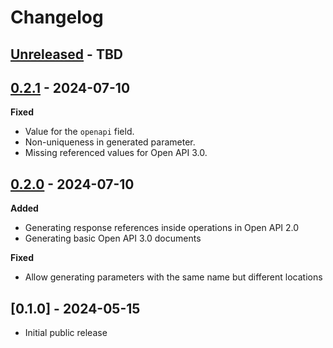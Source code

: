 # Changelog

## [Unreleased] - TBD

## [0.2.1] - 2024-07-10

**Fixed**

- Value for the `openapi` field.
- Non-uniqueness in generated parameter.
- Missing referenced values for Open API 3.0.

## [0.2.0] - 2024-07-10

**Added**

- Generating response references inside operations in Open API 2.0
- Generating basic Open API 3.0 documents

**Fixed**

- Allow generating parameters with the same name but different locations

## [0.1.0] - 2024-05-15

- Initial public release

[Unreleased]: https://github.com/Stranger6667/hypothesis-openapi/compare/v0.2.1...HEAD
[0.2.1]: https://github.com/Stranger6667/hypothesis-openapi/compare/v0.2.1...v0.2.1
[0.2.0]: https://github.com/Stranger6667/hypothesis-openapi/compare/v0.1.0...v0.2.0
